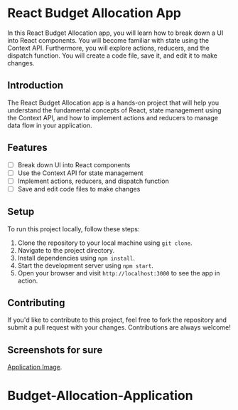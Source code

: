 # React Budget Allocation App

In this React Budget Allocation app, you will learn how to break down a UI into React components. You will become familiar with state using the Context API. Furthermore, you will explore actions, reducers, and the dispatch function. You will create a code file, save it, and edit it to make changes.

## Introduction

The React Budget Allocation app is a hands-on project that will help you understand the fundamental concepts of React, state management using the Context API, and how to implement actions and reducers to manage data flow in your application.

## Features

- [ ] Break down UI into React components
- [ ] Use the Context API for state management
- [ ] Implement actions, reducers, and dispatch function
- [ ] Save and edit code files to make changes

## Setup

To run this project locally, follow these steps:

1. Clone the repository to your local machine using `git clone`.
2. Navigate to the project directory.
3. Install dependencies using `npm install`.
4. Start the development server using `npm start`.
5. Open your browser and visit `http://localhost:3000` to see the app in action.

## Contributing

If you'd like to contribute to this project, feel free to fork the repository and submit a pull request with your changes. Contributions are always welcome!

## Screenshots for sure
[Application Image]([image_url](https://drive.google.com/file/d/1DXdnMfvZK5lGrFvCcnRwiE5wP3Klj5rT/view?usp=sharing)https://drive.google.com/file/d/1DXdnMfvZK5lGrFvCcnRwiE5wP3Klj5rT/view?usp=sharing).



# Budget-Allocation-Application
